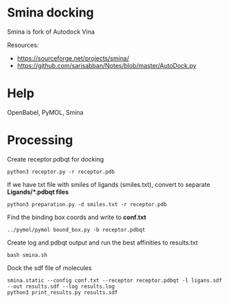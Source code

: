 # Smina docking
Smina is fork of Autodock Vina

Resources: 

*  https://sourceforge.net/projects/smina/
* https://github.com/sarisabban/Notes/blob/master/AutoDock.py

# Help
OpenBabel, PyMOL, Smina


# Processing
Create receptor.pdbqt for docking
```
python3 receptor.py -r receptor.pdb
```
If we have txt file with smiles of ligands (smiles.txt), convert to separate **Ligands/*.pdbqt files**
```
python3 preparation.py -d smiles.txt -r receptor.pdb
```

Find the binding box coords and write to **conf.txt**
```
../pymol/pymol bound_box.py -b receptor.pdbqt
```
Create log and pdbqt output and run the best affinities to results.txt
```
bash smina.sh
```

Dock the sdf file of molecules
```
smina.static --config conf.txt --receptor receptor.pdbqt -l ligans.sdf --out results.sdf --log results.log
python3 print_results.py results.sdf
```
